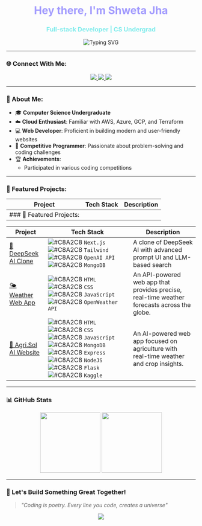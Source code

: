 <h1 align="center" style="color:#a29bfe;">Hey there, I'm Shweta Jha </h1>
<h3 align="center" style="color:#81ecec;">Full-stack Developer | CS Undergrad</h3>

<p align="center">
  <img src="https://readme-typing-svg.herokuapp.com?font=Fira+Code&size=24&pause=1000&color=C8A2C8&center=true&vCenter=true&width=435&lines=Welcome+to+my+GitHub+Profile!;I+love+building+cool+projects!;Let's+collaborate+and+create!" alt="Typing SVG" />
</p>

---

### 🌐 Connect With Me:

<p align="center">
  <a href="https://www.linkedin.com/in/heyitssj" target="_blank">
    <img src="https://img.shields.io/badge/LinkedIn-%230077B5.svg?&style=for-the-badge&logo=linkedin&logoColor=white" />
  </a>
  <a href="https://leetcode.com/https://leetcode.com/u/heyitsj/" target="_blank">
    <img src="https://img.shields.io/badge/LeetCode-FFA116?style=for-the-badge&logo=leetcode&logoColor=white" />
  </a>
  <a href="https://www.geeksforgeeks.org/user/jhashweuwei/" target="_blank">
    <img src="https://img.shields.io/badge/GeeksforGeeks-2F8D46?style=for-the-badge&logo=geeksforgeeks&logoColor=white" />
  </a>
</p>

---

### 🧠 About Me:

- 🎓 **Computer Science Undergraduate**  
- ☁️ **Cloud Enthusiast**: Familiar with AWS, Azure, GCP, and Terraform  
- 💻 **Web Developer**: Proficient in building modern and user-friendly websites  
- 🧩 **Competitive Programmer**: Passionate about problem-solving and coding challenges   
- 🏆 **Achievements**:
  - Participated in various coding competitions  

---

### 🚀 Featured Projects:

| Project | Tech Stack | Description |
|--------|------------|-------------|
|### 🚀 Featured Projects:

| Project | Tech Stack | Description |
|---------|------------|-------------|
| [🤖 DeepSeek AI Clone](https://github.com/heyitsj-git/deepseek-ai-clone) | ![#C8A2C8](https://via.placeholder.com/15/C8A2C8/000000?text=+) `Next.js` ![#C8A2C8](https://via.placeholder.com/15/C8A2C8/000000?text=+) `Tailwind` ![#C8A2C8](https://via.placeholder.com/15/C8A2C8/000000?text=+) `OpenAI API` ![#C8A2C8](https://via.placeholder.com/15/C8A2C8/000000?text=+) `MongoDB` | A clone of DeepSeek AI with advanced prompt UI and LLM-based search |
| [🌤️ Weather Web App](https://github.com/heyitsj-git/Weather-Forecast-WebApp) | ![#C8A2C8](https://via.placeholder.com/15/C8A2C8/000000?text=+) `HTML` ![#C8A2C8](https://via.placeholder.com/15/C8A2C8/000000?text=+) `CSS` ![#C8A2C8](https://via.placeholder.com/15/C8A2C8/000000?text=+) `JavaScript` ![#C8A2C8](https://via.placeholder.com/15/C8A2C8/000000?text=+) `OpenWeather API` | An API-powered web app that provides precise, real-time weather forecasts across the globe. |
| [🌾 Agri.Sol AI Website](https://github.com/heyitsj-git/AgriSol-WebApp) | ![#C8A2C8](https://via.placeholder.com/15/C8A2C8/000000?text=+) `HTML` ![#C8A2C8](https://via.placeholder.com/15/C8A2C8/000000?text=+) `CSS` ![#C8A2C8](https://via.placeholder.com/15/C8A2C8/000000?text=+) `JavaScript` ![#C8A2C8](https://via.placeholder.com/15/C8A2C8/000000?text=+) `MongoDB` ![#C8A2C8](https://via.placeholder.com/15/C8A2C8/000000?text=+) `Express` ![#C8A2C8](https://via.placeholder.com/15/C8A2C8/000000?text=+) `NodeJS` ![#C8A2C8](https://via.placeholder.com/15/C8A2C8/000000?text=+) `Flask` ![#C8A2C8](https://via.placeholder.com/15/C8A2C8/000000?text=+) `Kaggle` | An AI-powered web app focused on agriculture with real-time weather and crop insights. |

---

### 📊 GitHub Stats

<p align="center">
 <img src="https://github-readme-stats.vercel.app/api?username=heyitsj-git&show_icons=true&count_private=true&bg_color=000000&title_color=C8A2C8&icon_color=C8A2C8&text_color=C8A2C8" height="160" />
<img src="https://github-readme-stats.vercel.app/api/top-langs/?username=heyitsj-git&layout=compact&bg_color=000000&title_color=C8A2C8&icon_color=C8A2C8&text_color=C8A2C8" height="160" />
</p>

---

### 🥂 Let's Build Something Great Together!

> *"Coding is poetry. Every line you code, creates a universe"*

<p align="center">
  <img src="https://capsule-render.vercel.app/api?type=waving&height=120&section=footer&color=gradient&customColorList=0:C8A2C8,100:0072ff" />
</p>


<!---
U4Universe/U4Universe is a ✨ special ✨ repository because its `README.md` (this file) appears on your GitHub profile.
You can click the Preview link to take a look at your changes.
--->
